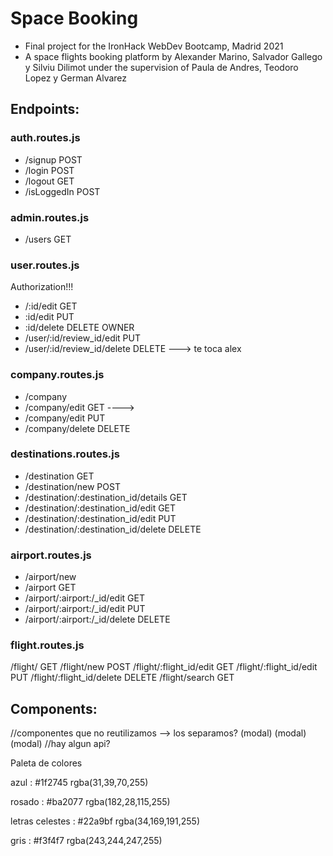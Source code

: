 # Space Booking

- Final project for the IronHack WebDev Bootcamp, Madrid 2021
- A space flights booking platform by Alexander Marino, Salvador Gallego y Silviu Dilimot under the supervision of Paula de Andres, Teodoro Lopez y German Alvarez

## Endpoints:

### auth.routes.js

-   /signup POST
-   /login POST
-   /logout GET
-   /isLoggedIn POST

### admin.routes.js

-   /users GET

### user.routes.js

Authorization!!!

-   /:id/edit GET
-   :id/edit PUT
-   :id/delete DELETE
    OWNER
-   /user/:id/review_id/edit PUT
-   /user/:id/review_id/delete DELETE ---> te toca alex

### company.routes.js

-   /company
-   /company/edit GET ----> 
-   /company/edit PUT
-   /company/delete DELETE

### destinations.routes.js

-   /destination GET
-   /destination/new POST
-   /destination/:destination_id/details GET
-   /destination/:destination_id/edit GET
-   /destination/:destination_id/edit PUT
-   /destination/:destination_id/delete DELETE

### airport.routes.js
-   /airport/new
-   /airport GET
-   /airport/:airport:/_id/edit GET
-   /airport/:airport:/_id/edit PUT
-   /airport/:airport:/_id/delete DELETE

### flight.routes.js
/flight/ GET
/flight/new POST
/flight/:flight_id/edit GET
/flight/:flight_id/edit PUT
/flight/:flight_id/delete DELETE
/flight/search GET

## Components:

<App>
    <Navigation/>
    <Footer/> //componentes que no reutilizamos --> los separamos?

<IndexPage/>
    <LoginForm/> (modal)
    <UserForm/> (modal)
    <CompanyForm/> (modal)
    <SearchBox/>
    <DestinationUsersList/>
        <DestinationCard/>
            <DestinationDetails/>  
    <LogoList/>
        <LogoCard/>
    <AdvantegesList/>
        <AdvantageCard/>
            <AdvantageDetails/>
    <Support/>
    <PopularDestinations/>
    <NewsList/>
        <NewsCard/>
            <NewsDetails/> //hay algun api?

<AdminPage/>
    <Counter/>
    <Chart/>
    <MenuAdmin/>
        <UsersList />
            <UserCard /> 
                <UserDetails/>
        <CompaniesList />
            <CompanyCard />
                <CompanyDetails/>
        <FlightsList />
            <FlightCard />
                <FlightDetails/>
        <DestinationsAdminList />
            <DestinationCard />
                <DestinationDetails/>
        <AirportsList />
            <AirportCard />
                <AirportDetails/>


Paleta de colores

azul :  #1f2745
rgba(31,39,70,255)

rosado : #ba2077
rgba(182,28,115,255)

letras celestes :  #22a9bf
rgba(34,169,191,255)

gris : #f3f4f7
rgba(243,244,247,255)




